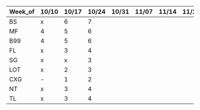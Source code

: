 
| Week_of | 10/10 | 10/17 | 10/24 | 10/31 | 11/07 | 11/14 | 11/21 | 11/28 | 12/05 | 12/12 | 12/19 | 12/26 | ... |
|-------|-------|-------|-------|-------|-------|-------|-------|-------|-------|-------|-------|-------|-------|
| BS    | x  | 6  | 7  |  |   |  |  |   |  |  |   |  |  | 
| MF    | 4  | 5  | 6  |  |   |  |  |   |  |  |   |  |  | 
| B99   | 4  | 5  | 6  |  |   |  |  |   |  |  |   |  |  | 
| FL    | x  | 3  | 4  |  |   |  |  |   |  |  |   |  |  | 
| SG    | x  | x  | 3  |  |   |  |  |   |  |  |   |  |  | 
| LOT   | x  | 2  | 3  |  |   |  |  |   |  |  |   |  |  | 
| CXG   | -  | 1  | 2  |  |   |  |  |   |  |  |   |  |  | 
| NT    | x  | 3  | 4  |  |   |  |  |   |  |  |   |  |  | 
| TL    | x  | 3  | 4  |  |   |  |  |   |  |  |   |  |  | 
